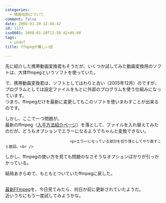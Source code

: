 ```yaml
---
categories:
  - 情報技術について
comment: false
date: 2008-01-20 12:58:42
id: 1123
iso8601: 2008-01-20T12:58:42+09:00
tags:
  - undef
title: ffmpegが難しい話

---
```


<div class="entry-body">
                                 <p>先に紹介した携帯動画変換君もそうだが、いくつか試してみた動画変換用のソフトは、大体ffmpegというソフトを使っていた。</p>

<p>で、携帯動画変換君は、ソフトとしてはわりと古い（2005年12月）のですが、プログラムとしては設定ファイルをもとに外部のプログラムを使う仕組みになっています。<br />
つまり、ffmpegだけを最新に変更してもこのソフトを使いまわすことが出来るのです。</p>

<p>しかし、ここで一つ問題が。<br />
最新のffmpeg（<a href="http://mobilehackerz.jp/archive/wiki/index.php?%BA%C7%BF%B7FFmpeg">入手方法紹介ページ</a>）を落として、ファイルを入れ替えてみたのだが、どうもオプションでエラーになるようでちゃんと変換できない。<br /></p>
                              
                                 <p>エラーになっている部分を切り落としてやり直すこと数回。<br />
しかし、ffmpegの使い方を見ても問題のなさそうなオプションばかりが引っかかっている。</p>

<p>結局あきらめて、もともとついていたffmpegに戻した。</p>

<p><br /><a href="http://mobilehackerz.jp/archive/wiki/index.php?%BA%C7%BF%B7FFmpeg">最新FFmpeg</a>を、今日見てみたら、何日か前に更新されていたようだ。<br />
近いうちにもう一度試してみようかな。<br /></p>
                              </div>
    	